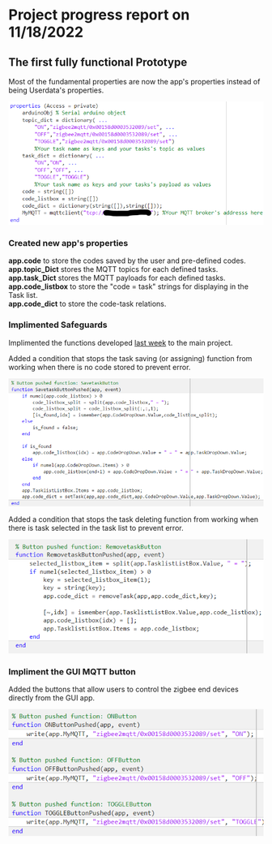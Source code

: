 # Project progress report on 11/18/2022

## The first fully functional Prototype

Most of the fundamental properties are now the app's properties instead of being Userdata's properties.

![The Properties](/images/week4/Properties.png)

### Created new app's properties
**app.code** to store the codes saved by the user and pre-defined codes. \
**app.topic_Dict** stores the MQTT topics for each defined tasks. \
**app.task_Dict** stores the MQTT payloads for each defined tasks. \
**app.code_listbox** to store the "code = task" strings for displaying in the Task list. \
**app.code_dict** to store the code-task relations.

### Implimented Safeguards

Implimented the functions developed [last week](https://jedsadasrijunpoe.github.io/IR_remote_MQTT_MATLAB/blogs/progress-11-11-2022.html) to the main project.

Added a condition that stops the task saving (or assigning) function from working when there is no code stored to prevent error.

![Save task Button](/images/week4/SavetaskButtonPushed.png)

Added a condition that stops the task deleting function from working when there is task selected in the task list to prevent error.

![Remove task Button](/images/week4/RemovetaskButtonPushed.png)

### Impliment the GUI MQTT button

Added the buttons that allow users to control the zigbee end devices directly from the GUI app.

![The GUI app MQTT buttons](/images/week4/DirectControl.png)
